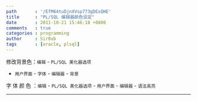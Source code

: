 ```yaml
---
path       : '/EfM64tuDjnXVsp773gDExQHE'
title      : "PL/SQL 编辑器颜色设定"
date       : 2011-10-21 15:46:18 +0800
comments   : true
categories : programming
author     : Sir0xb
tags       : [oracle, plsql]
---
```


修改背景色：`编辑` - `PL/SQL 美化器选项`
- `用户界面` - `字体` - `编辑器` - `背景`

字 体 颜 色 ：`编辑` - `PL/SQL 美化器选项` - `用户界面` - `编辑器` - `语法高亮`

***

